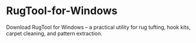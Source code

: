 # RugTool-for-Windows
Download RugTool for Windows – a practical utility for rug tufting, hook kits, carpet cleaning, and pattern extraction.

